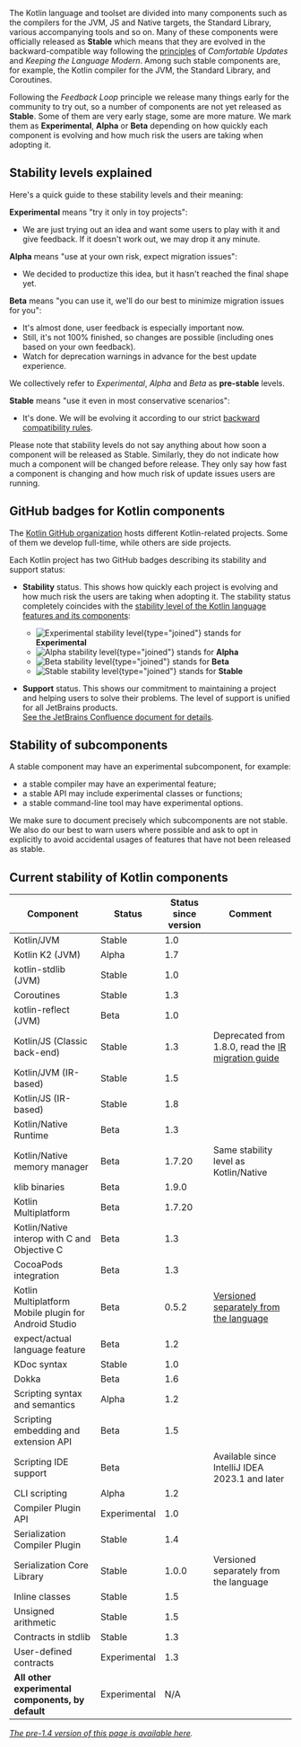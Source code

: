 [//]: # (title: Stability of Kotlin components)

The Kotlin language and toolset are divided into many components such as the compilers for the JVM, JS and Native targets, the Standard Library, various accompanying tools and so on.
Many of these components were officially released as **Stable** which means that they are evolved in the backward-compatible way following the [principles](kotlin-evolution.md) of _Comfortable Updates_ and _Keeping the Language Modern_.
Among such stable components are, for example, the Kotlin compiler for the JVM, the Standard Library, and Coroutines.

Following the _Feedback Loop_ principle we release many things early for the community to try out, so a number of components are not yet released as **Stable**.
Some of them are very early stage, some are more mature. We mark them as **Experimental**, **Alpha** or **Beta** depending on how quickly each component is evolving and how much risk the users are taking when adopting it. 

## Stability levels explained

Here's a quick guide to these stability levels and their meaning:

**Experimental** means "try it only in toy projects":
  * We are just trying out an idea and want some users to play with it and give feedback. If it doesn't work out, we may drop it any minute.

**Alpha** means "use at your own risk, expect migration issues": 
  * We decided to productize this idea, but it hasn't reached the final shape yet.

**Beta** means "you can use it, we'll do our best to minimize migration issues for you": 
  * It's almost done, user feedback is especially important now.
  * Still, it's not 100% finished, so changes are possible (including ones based on your own feedback).
  * Watch for deprecation warnings in advance for the best update experience.

We collectively refer to _Experimental_, _Alpha_ and _Beta_ as **pre-stable** levels.

<a name="stable"></a>
**Stable** means "use it even in most conservative scenarios":
  * It's done. We will be evolving it according to our strict [backward compatibility rules](https://kotlinfoundation.org/language-committee-guidelines/).

Please note that stability levels do not say anything about how soon a component will be released as Stable. Similarly, they do not indicate how much a component will be changed before release. They only say how fast a component is changing and how much risk of update issues users are running.

## GitHub badges for Kotlin components

The [Kotlin GitHub organization](https://github.com/Kotlin) hosts different Kotlin-related projects.
Some of them we develop full-time, while others are side projects.

Each Kotlin project has two GitHub badges describing its stability and support status:

* **Stability** status. This shows how quickly each project is evolving and how much risk the users are taking when adopting it.
  The stability status completely coincides with the [stability level of the Kotlin language features and its components](#stability-levels-explained):
    * ![Experimental stability level](https://kotl.in/badges/experimental.svg){type="joined"} stands for **Experimental**
    * ![Alpha stability level](https://kotl.in/badges/alpha.svg){type="joined"} stands for **Alpha**
    * ![Beta stability level](https://kotl.in/badges/beta.svg){type="joined"} stands for **Beta**
    * ![Stable stability level](https://kotl.in/badges/stable.svg){type="joined"} stands for **Stable**

* **Support** status. This shows our commitment to maintaining a project and helping users to solve their problems.
  The level of support is unified for all JetBrains products.  
  [See the JetBrains Confluence document for details](https://confluence.jetbrains.com/display/ALL/JetBrains+on+GitHub).

## Stability of subcomponents

A stable component may have an experimental subcomponent, for example:
* a stable compiler may have an experimental feature;
* a stable API may include experimental classes or functions;
* a stable command-line tool may have experimental options.

We make sure to document precisely which subcomponents are not stable. We also do our best to warn users where possible and ask to opt in explicitly to avoid accidental usages of features that have not been released as stable.

## Current stability of Kotlin components

| **Component**                                     | **Status**   | **Status since version** | **Comment**                                                                       |
|---------------------------------------------------|--------------|--------------------------|-----------------------------------------------------------------------------------|
| Kotlin/JVM                                        | Stable       | 1.0                      |                                                                                   |
| Kotlin K2 (JVM)                                   | Alpha        | 1.7                      |                                                                                   |
| kotlin-stdlib (JVM)                               | Stable       | 1.0                      |                                                                                   |
| Coroutines                                        | Stable       | 1.3                      |                                                                                   |
| kotlin-reflect (JVM)                              | Beta         | 1.0                      |                                                                                   |
| Kotlin/JS (Classic back-end)                      | Stable       | 1.3                      | Deprecated from 1.8.0, read the [IR migration guide](js-ir-migration.md)          |
| Kotlin/JVM (IR-based)                             | Stable       | 1.5                      |                                                                                   |
| Kotlin/JS (IR-based)                              | Stable       | 1.8                      |                                                                                   |
| Kotlin/Native Runtime                             | Beta         | 1.3                      |                                                                                   |
| Kotlin/Native memory manager                      | Beta         | 1.7.20                   | Same stability level as Kotlin/Native                                             |
| klib binaries                                     | Beta         | 1.9.0                    |                                                                                   |
| Kotlin Multiplatform                              | Beta         | 1.7.20                   |                                                                                   |
| Kotlin/Native interop with C and Objective C      | Beta         | 1.3                      |                                                                                   |
| CocoaPods integration                             | Beta         | 1.3                      |                                                                                   |
| Kotlin Multiplatform Mobile plugin for Android Studio | Beta         | 0.5.2                    | [Versioned separately from the language](multiplatform-mobile-plugin-releases.md) |
| expect/actual language feature                    | Beta         | 1.2                      |                                                                                   |
| KDoc syntax                                       | Stable       | 1.0                      |                                                                                   |
| Dokka                                             | Beta         | 1.6                      |                                                                                   |
| Scripting syntax and semantics                    | Alpha        | 1.2                      |                                                                                   |
| Scripting embedding and extension API             | Beta         | 1.5                      |                                                                                   |
| Scripting IDE support                             | Beta         |                          | Available since IntelliJ IDEA 2023.1 and later                                    |
| CLI scripting                                     | Alpha        | 1.2                      |                                                                                   |
| Compiler Plugin API                               | Experimental | 1.0                      |                                                                                   |
| Serialization Compiler Plugin                     | Stable       | 1.4                      |                                                                                   |
| Serialization Core Library                        | Stable       | 1.0.0                    | Versioned separately from the language                                            |
| Inline classes                                    | Stable       | 1.5                      |                                                                                   |
| Unsigned arithmetic                               | Stable       | 1.5                      |                                                                                   |
| Contracts in stdlib                               | Stable       | 1.3                      |                                                                                   |
| User-defined contracts                            | Experimental | 1.3                      |                                                                                   |
| **All other experimental components, by default** | Experimental | N/A                      |                                                                                   |

*[The pre-1.4 version of this page is available here](components-stability-pre-1.4.md).*
